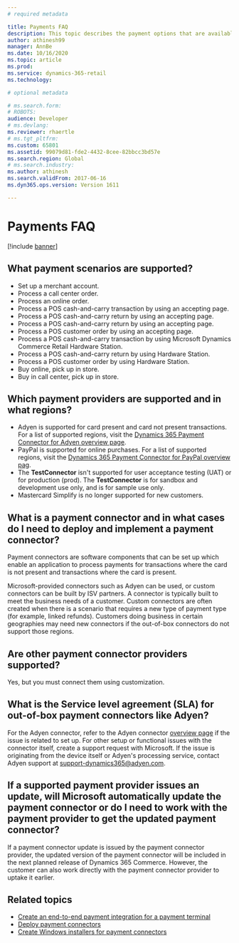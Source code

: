 ```yaml
---
# required metadata

title: Payments FAQ
description: This topic describes the payment options that are available in Dynamics 365 Commerce.
author: athinesh99
manager: AnnBe
ms.date: 10/16/2020
ms.topic: article
ms.prod:
ms.service: dynamics-365-retail
ms.technology:

# optional metadata

# ms.search.form:
# ROBOTS:
audience: Developer
# ms.devlang:
ms.reviewer: rhaertle
# ms.tgt_pltfrm:
ms.custom: 65801
ms.assetid: 99079d81-fde2-4432-8cee-82bbcc3bd57e
ms.search.region: Global
# ms.search.industry:
ms.author: athinesh
ms.search.validFrom: 2017-06-16
ms.dyn365.ops.version: Version 1611

---
```

# Payments FAQ

[!include [banner](../../includes/banner.md)]

## What payment scenarios are supported?

- Set up a merchant account.
- Process a call center order.
- Process an online order.
- Process a POS cash-and-carry transaction by using an accepting page.
- Process a POS cash-and-carry return by using an accepting page.
- Process a POS cash-and-carry return by using an accepting page.
- Process a POS customer order by using an accepting page.
- Process a POS cash-and-carry transaction by using Microsoft Dynamics Commerce Retail Hardware Station.
- Process a POS cash-and-carry return by using Hardware Station.
- Process a POS customer order by using Hardware Station.
- Buy online, pick up in store.
- Buy in call center, pick up in store.

## Which payment providers are supported and in what regions?

- Adyen is supported for card present and card not present transactions. For a list of supported regions, visit the [Dynamics 365 Payment Connector for Adyen overview page](https://docs.microsoft.com/dynamics365/unified-operations/retail/dev-itpro/adyen-connector?tabs=8-1-3).
- PayPal is supported for online purchases. For a list of supported regions, visit the [Dynamics 365 Payment Connector for PayPal overview pag](https://docs.microsoft.com/en-us/dynamics365/commerce/paypal).
- The **TestConnector** isn't supported for user acceptance testing (UAT) or for production (prod). The **TestConnector** is for sandbox and development use only, and is for sample use only. 
- Mastercard Simplify is no longer supported for new customers.

## What is a payment connector and in what cases do I need to deploy and implement a payment connector?

Payment connectors are software components that can be set up which enable an application to process payments for transactions where the card is not present and transactions where the card is present.

Microsoft-provided connectors such as Adyen can be used, or custom connectors can be built by ISV partners. A connector is typically built to meet the business needs of a customer. Custom connectors are often created when there is a scenario that requires a new type of payment type (for example, linked refunds). Customers doing business in certain geographies may need new connectors if the out-of-box connectors do not support those regions.

## Are other payment connector providers supported?

Yes, but you must connect them using customization.

## What is the Service level agreement (SLA) for out-of-box payment connectors like Adyen?

For the Adyen connector, refer to the Adyen connector [overview page](https://docs.microsoft.com/dynamics365/unified-operations/retail/dev-itpro/adyen-connector?tabs=8-1-3) if the issue is related to set up. For other setup or functional issues with the connector itself, create a support request with Microsoft. If the issue is originating from the device itself or Adyen's processing service, contact Adyen support at support-dynamics365@adyen.com.

## If a supported payment provider issues an update, will Microsoft automatically update the payment connector or do I need to work with the payment provider to get the updated payment connector?

If a payment connector update is issued by the payment connector provider, the updated version of the payment connector will be included in the next planned release of Dynamics 365 Commerce. However, the customer can also work directly with the payment connector provider to uptake it earlier.

## Related topics

- [Create an end-to-end payment integration for a payment terminal](end-to-end-payment-extension.md)
- [Deploy payment connectors](deploy-payment-connector.md)
- [Create Windows installers for payment connectors](create-windows-installer-payment-connector.md)

